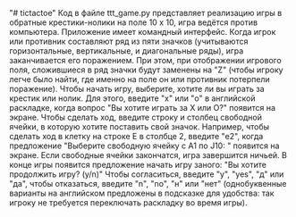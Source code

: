 "# tictactoe" 
Код в файле ttt_game.py представляет реализацию игры в обратные крестики-нолики на поле 10 х 10, игра ведётся против компьютера. Приложение имеет командный интерфейс. Когда игрок или противник составляют ряд из пяти значков (учитываются горизонтальные, вертикальные, и диагональные ряды), игра заканчивается его поражением. При этом, при отображении игрового поля, сложившиеся в ряд значки будут заменены на "Z" (чтобы игроку легче было найти, где именно на поле он или противник потерпели поражение).
Чтобы начать игру, выберите, хотите ли вы играть за крестик или нолик. Для этого, введите "x" или "o" в английской раскладке, когда вопрос "Вы хотите играть за X или O?" появится на экране. Чтобы сделать ход, введите строку и столбец свободной ячейки, в которую хотите поставить свой значок. Например, чтобы сделать ход в клетку на строке E в столбце 2, введите "e2", когда предложение "Выберите свободную ячейку с A1 по J10: " появится на экране.
Если свободные ячейки закончатся, игра завершится ничьей.
В конце игры появится предложение начать игру заного: "Вы хотите продолжить игру? (y/n)" Чтобы согласиться, введите "y", "yes", "д" или "да", чтобы отказаться, введите "n", "no", "н" или "нет" (однобуквенные варианты на английском предложены в подсказке для удобства: так игроку не требуется переключать раскладку во время игры).